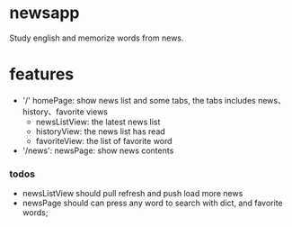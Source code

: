 # newsapp

Study english and memorize words from news.

# features

* '/' homePage: show news list and some tabs, the tabs includes news、history、favorite views
  * newsListView: the latest news list
  * historyView: the news list has read
  * favoriteView: the list of favorite word
* '/news': newsPage: show news contents

### todos

* newsListView should pull refresh and push load more news
* newsPage should can press any word to search with dict, and favorite words;
